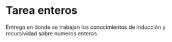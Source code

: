 # Tarea enteros
Entrega en donde se trabajan los conocimientos de inducción y recursividad sobre numeros enteros.
